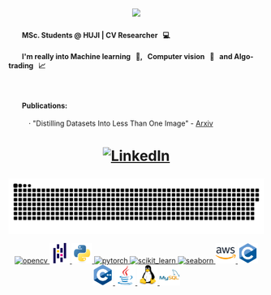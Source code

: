 <h1 align="center">
    <img src="https://readme-typing-svg.herokuapp.com/?font=Righteous&size=35&center=true&vCenter=true&width=500&height=70&duration=4000&lines=Hi+There!+👋;+I'm+Asaf+Shul!;" />
</h1>


#### &nbsp;&nbsp;&nbsp;&nbsp;&nbsp;&nbsp;&nbsp;&nbsp;MSc. Students @ HUJI | CV Researcher &nbsp;&nbsp;💻

#### **&nbsp;&nbsp;&nbsp;&nbsp;&nbsp;&nbsp;&nbsp;&nbsp;I'm really into Machine learning &nbsp;&nbsp;🤖, &nbsp;&nbsp;Computer vision &nbsp;&nbsp;👀 &nbsp;&nbsp;and Algo-trading &nbsp;&nbsp;📈**
<br />

#### &nbsp;&nbsp;&nbsp;&nbsp;&nbsp;&nbsp;&nbsp;&nbsp;Publications:

&nbsp;&nbsp;&nbsp;&nbsp;&nbsp;&nbsp;&nbsp;&nbsp;&nbsp;&nbsp;⋅ "Distilling Datasets Into Less Than One Image" -  <a href="https://arxiv.org/abs/2403.12040">Arxiv</a>

# <p align="center"> [![LinkedIn](https://img.shields.io/badge/LinkedIn-%230077B5.svg?logo=linkedin&logoColor=white)](https://www.linkedin.com/in/asaf-shul-318a9421a)</p>
 
<picture>
  <source media="(prefers-color-scheme: dark)" srcset="https://raw.githubusercontent.com/AsafShul/AsafShul/output/github-contribution-grid-snake-dark.svg">
  <source media="(prefers-color-scheme: light)" srcset="https://raw.githubusercontent.com/AsafShul/AsafShul/output/github-contribution-grid-snake.svg">
  <img alt="github contribution grid snake animation" src="https://raw.githubusercontent.com/mrflogs/mrflogs/output/github-contribution-grid-snake.svg">
</picture>


<p align="center"><a href="https://opencv.org/" target="_blank" rel="noreferrer"> <img src="https://www.vectorlogo.zone/logos/opencv/opencv-icon.svg" alt="opencv" width="40" height="40"/> </a> <a href="https://pandas.pydata.org/" target="_blank" rel="noreferrer"> <img src="https://raw.githubusercontent.com/devicons/devicon/2ae2a900d2f041da66e950e4d48052658d850630/icons/pandas/pandas-original.svg" alt="pandas" width="40" height="40"/> </a> <a href="https://www.python.org" target="_blank" rel="noreferrer"> <img src="https://raw.githubusercontent.com/devicons/devicon/master/icons/python/python-original.svg" alt="python" width="40" height="40"/> </a> <a href="https://pytorch.org/" target="_blank" rel="noreferrer"> <img src="https://www.vectorlogo.zone/logos/pytorch/pytorch-icon.svg" alt="pytorch" width="40" height="40"/> </a> <a href="https://scikit-learn.org/" target="_blank" rel="noreferrer"> <img src="https://upload.wikimedia.org/wikipedia/commons/0/05/Scikit_learn_logo_small.svg" alt="scikit_learn" width="40" height="40"/> </a> <a href="https://seaborn.pydata.org/" target="_blank" rel="noreferrer"> <img src="https://seaborn.pydata.org/_images/logo-mark-lightbg.svg" alt="seaborn" width="40" height="40"/> </a> <a href="https://aws.amazon.com" target="_blank" rel="noreferrer"> <img src="https://raw.githubusercontent.com/devicons/devicon/master/icons/amazonwebservices/amazonwebservices-original-wordmark.svg" alt="aws" width="40" height="40"/> </a> <a href="https://www.cprogramming.com/" target="_blank" rel="noreferrer"> <img src="https://raw.githubusercontent.com/devicons/devicon/master/icons/c/c-original.svg" alt="c" width="40" height="40"/> </a> <a href="https://www.w3schools.com/cpp/" target="_blank" rel="noreferrer"> <img src="https://raw.githubusercontent.com/devicons/devicon/master/icons/cplusplus/cplusplus-original.svg" alt="cplusplus" width="40" height="40"/> </a> <a href="https://www.java.com" target="_blank" rel="noreferrer"> <img src="https://raw.githubusercontent.com/devicons/devicon/master/icons/java/java-original.svg" alt="java" width="40" height="40"/> </a> <a href="https://www.linux.org/" target="_blank" rel="noreferrer"> <img src="https://raw.githubusercontent.com/devicons/devicon/master/icons/linux/linux-original.svg" alt="linux" width="40" height="40"/> </a> <a href="https://www.mysql.com/" target="_blank" rel="noreferrer"> <img src="https://raw.githubusercontent.com/devicons/devicon/master/icons/mysql/mysql-original-wordmark.svg" alt="mysql" width="40" height="40"/> </a> </p>
